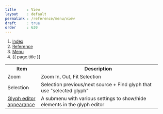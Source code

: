 ```yaml
---
title     : View
layout    : default
permalink : /reference/menu/view
draft     : true
order     : 630
---
```


<nav aria-label="breadcrumb">
  <ol class="breadcrumb small">
    <li class="breadcrumb-item"><a href="{{ site.url }}">Index</a></li>
    <li class="breadcrumb-item"><a href="{{ site.url }}/reference">Reference</a></li>
    <li class="breadcrumb-item"><a href="{{ site.url }}/reference/menu">Menu</a></li>
    <li class="breadcrumb-item active" aria-current="page">{{ page.title }}</li>
  </ol>
</nav>

<table class='table table-hover'>
<tr>
<th width='20%'>Item</th>
<th width='75%'>Description</th>
</tr>
<tr>
<td>Zoom</td>
<td>Zoom In, Out, Fit Selection</td>
</tr>
<tr>
<td>Selection</td>
<td>Selection previous/next source + Find glyph that use "selected glyph"</td>
</tr>
<tr>
<td><a href='{{ site.url }}/reference/menu/view/glyph-editor-appearance'>Glyph editor appearance</a></td>
<td>A submenu with various settings to show/hide elements in the glyph editor</td>
</tr>
</table>
